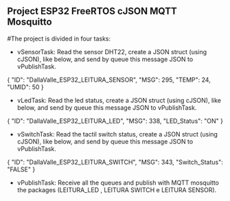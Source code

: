 ## Project ESP32 FreeRTOS cJSON MQTT Mosquitto

#The project is divided in four tasks:

- vSensorTask: Read the sensor DHT22, create a JSON struct (using cJSON), like below, and send by queue this message JSON to vPublishTask.

{
   "ID":   "DallaValle_ESP32_LEITURA_SENSOR",
   "MSG":  295,
   "TEMP": 24,
   "UMID": 50
}

- vLedTask: Read the led status, create a JSON struct (using cJSON), like below, and send by queue this message JSON to vPublishTask.

{
   "ID":   "DallaValle_ESP32_LEITURA_LED",
   "MSG":  338,
   "LED_Status":   "ON"
}

- vSwitchTask: Read the tactil switch status, create a JSON struct (using cJSON), like below, and send by queue this message JSON to vPublishTask.

{
   "ID":   "DallaValle_ESP32_LEITURA_SWITCH",
   "MSG":  343,
   "Switch_Status":        "FALSE"
}

- vPublishTask: Receive all the queues and publish with MQTT mosquitto the packages (LEITURA_LED , LEITURA SWITCH e LEITURA SENSOR).
